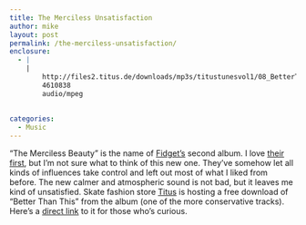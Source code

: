 ```yaml
---
title: The Merciless Unsatisfaction
author: mike
layout: post
permalink: /the-merciless-unsatisfaction/
enclosure:
  - |
    |
        http://files2.titus.de/downloads/mp3s/titustunesvol1/08_BetterThan_This.mp3
        4610838
        audio/mpeg
        
        
categories:
  - Music
---
```

&#8220;The Merciless Beauty&#8221; is the name of [Fidget&#8217;s][1] second album. I love [their first][2], but I&#8217;m not sure what to think of this new one. They&#8217;ve somehow let all kinds of influences take control and left out most of what I liked from before. The new calmer and atmospheric sound is not bad, but it leaves me kind of unsatisfied. Skate fashion store [Titus][3] is hosting a free download of &#8220;Better Than This&#8221; from the album (one of the more conservative tracks). Here&#8217;s a [direct link][4] to it for those who&#8217;s curious.

 [1]: http://www.fidget.de
 [2]: http://www.redvolume.com/archives/2004/07/30/celebrate-another-friday-living/
 [3]: http://www.titus.de
 [4]: http://files2.titus.de/downloads/mp3s/titustunesvol1/08_BetterThan_This.mp3